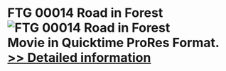 # FTG 00014 Road in Forest<br />![FTG 00014 Road in Forest](https://mycommerce.akamaized.net/api/pimages/P300617854/BIG/300617854.JPG)<br />Movie in Quicktime ProRes Format.<br />[>> Detailed information](https://secure.shareit.com/shareit/product.html?productid=300617854&affiliateid=200057808)